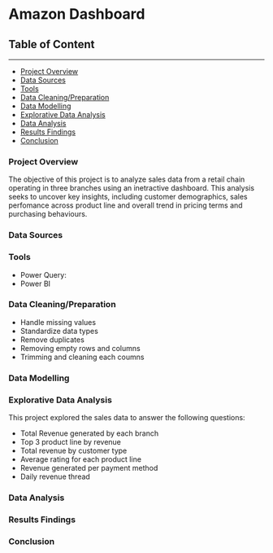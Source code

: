 # Amazon Dashboard

## Table of Content 
---
  - [Project Overview](#project-overview)
  - [Data Sources](#data-sources)
  - [Tools](tools)
  - [Data Cleaning/Preparation](data-cleaning/preparation)
  - [Data Modelling](data-modelling)
  - [Explorative Data Analysis](explorative-data-analysis)
  - [Data Analysis](data-analysis)
  - [Results Findings](#results-findings)
  - [Conclusion](#conclusion)
     
### Project Overview 
The objective of this project is to analyze sales data from a retail chain operating in three branches using an inetractive dashboard. This analysis seeks to uncover key insights, including customer demographics, sales perfomance across product line and overall trend in pricing terms and purchasing behaviours.

### Data Sources

### Tools
  - Power Query:
  - Power BI
### Data Cleaning/Preparation
  - Handle missing values
  - Standardize data types
  - Remove duplicates
  - Removing empty rows and columns
  - Trimming and cleaning each coumns 

### Data Modelling

### Explorative Data Analysis
This project explored the sales data to answer the following questions:
  - Total Revenue generated by each branch
  - Top 3 product line by revenue
  - Total revenue by customer type
  - Average rating for each product line
  - Revenue generated per payment method
  - Daily revenue thread 

### Data Analysis

### Results Findings

### Conclusion
